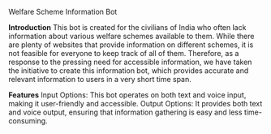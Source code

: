 Welfare Scheme Information Bot

**Introduction**
This bot is created for the civilians of India who often lack information about various welfare schemes available to them. While there are plenty of websites that provide information on different schemes, it is not feasible for everyone to keep track of all of them. Therefore, as a response to the pressing need for accessible information, we have taken the initiative to create this information bot, which provides accurate and relevant information to users in a very short time span.

**Features**
Input Options: This bot operates on both text and voice input, making it user-friendly and accessible.
Output Options: It provides both text and voice output, ensuring that information gathering is easy and less time-consuming.
